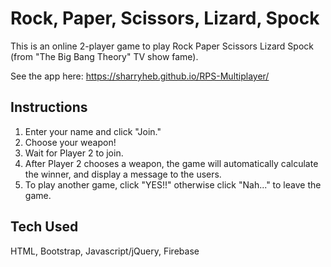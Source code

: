 # Rock, Paper, Scissors, Lizard, Spock

 This is an online 2-player game to play Rock Paper Scissors Lizard Spock (from "The Big Bang Theory" TV show fame).

 See the app here: https://sharryheb.github.io/RPS-Multiplayer/

## Instructions

1. Enter your name and click "Join."
2. Choose your weapon!
3. Wait for Player 2 to join.
4. After Player 2 chooses a weapon, the game will automatically calculate the winner, and display a message to the users.
5. To play another game, click "YES!!" otherwise click "Nah..." to leave the game.

## Tech Used
HTML, Bootstrap, Javascript/jQuery, Firebase
